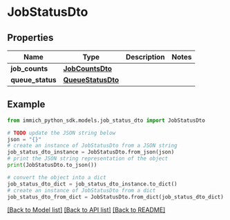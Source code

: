 # JobStatusDto


## Properties

Name | Type | Description | Notes
------------ | ------------- | ------------- | -------------
**job_counts** | [**JobCountsDto**](JobCountsDto.md) |  | 
**queue_status** | [**QueueStatusDto**](QueueStatusDto.md) |  | 

## Example

```python
from immich_python_sdk.models.job_status_dto import JobStatusDto

# TODO update the JSON string below
json = "{}"
# create an instance of JobStatusDto from a JSON string
job_status_dto_instance = JobStatusDto.from_json(json)
# print the JSON string representation of the object
print(JobStatusDto.to_json())

# convert the object into a dict
job_status_dto_dict = job_status_dto_instance.to_dict()
# create an instance of JobStatusDto from a dict
job_status_dto_from_dict = JobStatusDto.from_dict(job_status_dto_dict)
```
[[Back to Model list]](../README.md#documentation-for-models) [[Back to API list]](../README.md#documentation-for-api-endpoints) [[Back to README]](../README.md)


